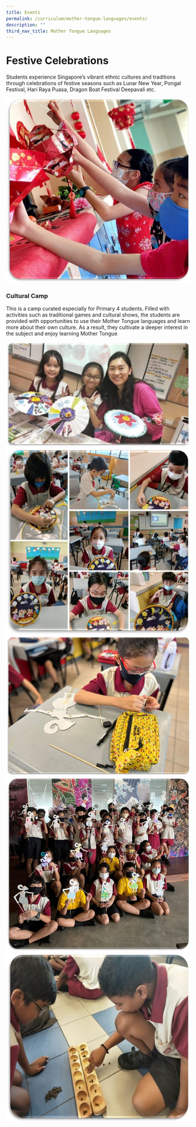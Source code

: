 ```yaml
---
title: Events
permalink: /curriculum/mother-tongue-languages/events/
description: ""
third_nav_title: Mother Tongue Languages
---
```

# Festive Celebrations

Students experience Singapore’s vibrant ethnic cultures and traditions through celebrations of festive seasons such as Lunar New Year, Pongal Festival, Hari Raya Puasa, Dragon Boat Festival Deepavali etc.

![](/images/MT8.jpeg)

### Cultural Camp

This is a camp curated especially for Primary 4 students. Filled with activities such as traditional games and cultural shows, the students are provided with opportunities to use their Mother Tongue languages and learn more about their own culture. As a result, they cultivate a deeper interest in the subject and enjoy learning Mother Tongue

![](/images/MT9.jpeg)
![](/images/MT10.jpeg)
![](/images/MT11.jpeg)
![](/images/MT12.jpeg)
![](/images/MT13.jpeg)
